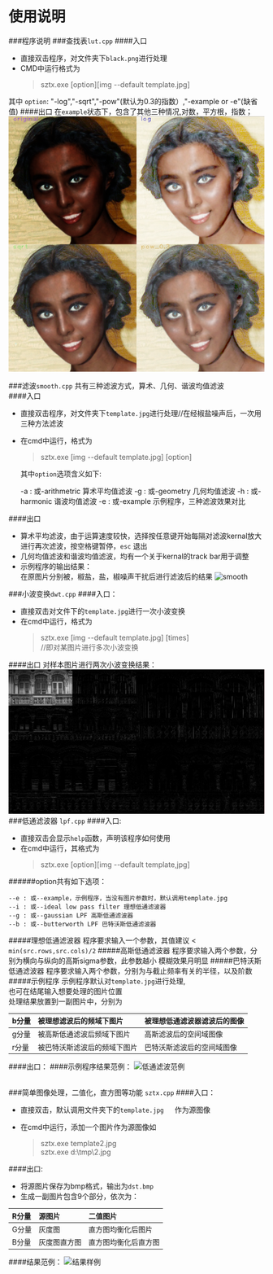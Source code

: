 # 使用说明

###程序说明
###查找表`lut.cpp`
####入口
- 直接双击程序，对文件夹下`black.png`进行处理
- CMD中运行格式为
    > sztx.exe [option][img --default template.jpg]

其中 `option`:
"-log","-sqrt","-pow"(默认为0.3的指数）,"-example or -e"(缺省值)
####出口
在`example`状态下，包含了其他三种情况,对数，平方根，指数；
![black](final_result/black.png)

###滤波`smooth.cpp`
共有三种滤波方式，算术、几何、谐波均值滤波 </br>
####入口
- 直接双击程序，对文件夹下`template.jpg`进行处理//在经椒盐噪声后，一次用三种方法滤波
- 在cmd中运行，格式为

    > sztx.exe [img --default template.jpg] [option] </br>
  
  其中`option`选项含义如下:

    -a : 或-arithmetric 算术平均值滤波
    -g : 或-geometry 几何均值滤波
    -h : 或-harmonic 谐波均值滤波
    -e : 或-example 示例程序，三种滤波效果对比

####出口
- 算术平均滤波，由于运算速度较快，选择按任意键开始每隔对滤波kernal放大进行再次滤波，按空格键暂停，`esc`	退出
- 几何均值滤波和谐波均值滤波，均有一个关于kernal的track bar用于调整
- 示例程序的输出结果：</br>
在原图片分别被，椒盐，盐，椒噪声干扰后进行滤波后的结果
![smooth](http://i.imgur.com/4u7zHYI.jpg)

###小波变换`dwt.cpp`
####入口：
- 直接双击对文件下的`template.jpg`进行一次小波变换
- 在cmd中运行，格式为
	>sztx.exe [img --default template.jpg] [times]</br>
	//即对某图片进行多次小波变换

####出口
对样本图片进行两次小波变换结果：
![dwt](final_result/dwt.png)
###低通滤波器	`lpf.cpp`
####入口:
- 直接双击会显示`help`函数，声明该程序如何使用
- 在cmd中运行，其格式为
	>sztx.exe [option][img --default template,jpg]

######option共有如下选项：

	--e : 或--example，示例程序，当没有图片参数时，默认调用template.jpg
 	--i : 或--ideal low pass filter 理想低通滤波器
 	--g : 或--gaussian LPF 高斯低通滤波器
 	--b : 或--butterworth LPF 巴特沃斯低通滤波器
#####理想低通滤波器
程序要求输入一个参数，其值建议 < `min(src.rows,src.cols)/2`
#####高斯低通滤波器
程序要求输入两个参数，分别为横向与纵向的高斯sigma参数，此参数越小
模糊效果月明显
#####巴特沃斯低通滤波器
程序要求输入两个参数，分别为与截止频率有关的半径，以及阶数
#####示例程序
示例程序默认对`template.jpg`进行处理,</br>也可在结尾输入想要处理的图片位置
</br>处理结果放置到一副图片中，分别为

|b分量|被理想滤波后的频域下图片|被理想低通滤波器滤波后的图像|
|:--|:--|:--|
|g分量|被高斯低通滤波后频域下图片|高斯滤波后的空间域图像|
|r分量|被巴特沃斯滤波后的频域下图片|巴特沃斯滤波后的空间域图像|
####出口：
####示例程序结果范例：
![低通滤波范例](http://i.imgur.com/uVE4lKT.jpg)
</br>
</br>


###简单图像处理，二值化，直方图等功能	`sztx.cpp`
####入口：

- 直接双击，默认调用文件夹下的`template.jpg	`作为源图像
- 在cmd中运行，添加一个图片作为源图像如 

	> sztx.exe template2.jpg </br>
	> sztx.exe d:\tmp\2.jpg
	
####出口:

- 将源图片保存为bmp格式，输出为`dst.bmp	`
- 生成一副图片包含9个部分，依次为：

|R分量|源图片|二值图片|
|:--|:--|:--|
|G分量|灰度图|直方图均衡化后图片|
|B分量|灰度图直方图|直方图均衡化后直方图|

####结果范例：
![结果样例](http://i.imgur.com/76Fq5mW.jpg)


